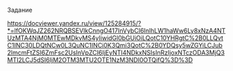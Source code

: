 Задание 

https://docviewer.yandex.ru/view/125284915/?*=lfOKWqJZ262NRQBSEVlkCnngO417InVybCI6InlhLW1haWw6Ly8xNzA4NTUzMTA4NjM0MTEwMDkvMS4yIiwidGl0bGUiOiLQotC10YHRgtC%2B0LLQvtC1INC30LDQtNCw0L3QuNC1INCi0K3Qmi3QotC%2B0YDQsy5wZGYiLCJub2lmcmFtZSI6ZmFsc2UsInVpZCI6IjEyNTI4NDkxNSIsInRzIjoxNTczODA3MjQ3MTI2LCJ5dSI6IjM2OTM3MTU2OTE1NzM3NDI0OTQifQ%3D%3D
